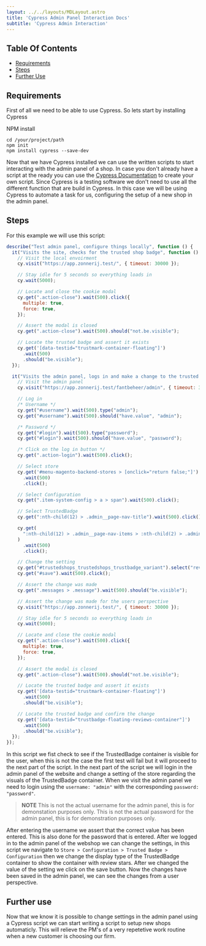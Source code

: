 ```yaml
---
layout: ../../layouts/MDLayout.astro
title: 'Cypress Admin Panel Interaction Docs'
subtitle: 'Cypress Admin Interaction'
---
```


## Table Of Contents
- [Requirements](#requirements)
- [Steps](#steps)
- [Further Use](#further-use)

## Requirements
First of all we need to be able to use Cypress. So lets start by installing Cypress

NPM install
```terminal
cd /your/project/path
npm init
npm install cypress --save-dev
```

Now that we have Cypress installed we can use the written scripts to start interacting with the admin panel of a shop. In case you don't already have a script at the ready you can use the <a href="https://docs.cypress.io/guides/overview/why-cypress" target="_blank">Cypress Documentation</a> to create your own script. Since Cypress is a testing software we don't need to use all the different function that are build in Cypress. In this case we will be using Cypress to automate a task for us, configuring the setup of a new shop in the admin panel.

## Steps

For this example we will use this script:

```js
describe("Test admin panel, configure things locally", function () {
  it("Visits the site, checks for the trusted shop badge", function () {
    // Visit the local envoirment
    cy.visit("https://app.zonnerij.test/", { timeout: 30000 });

    // Stay idle for 5 seconds so everything loads in
    cy.wait(5000);

    // Locate and close the cookie modal
    cy.get(".action-close").wait(500).click({
      multiple: true,
      force: true,
    });

    // Assert the modal is closed
    cy.get(".action-close").wait(500).should("not.be.visible");

    // Locate the trusted badge and assert it exists
    cy.get('[data-testid="trustmark-container-floating"]')
      .wait(500)
      .should("be.visible");
  });

  it("Visits the admin panel, logs in and make a change to the trusted badge", function () {
    // Visit the admin panel
    cy.visit("https://app.zonnerij.test/fantbeheer/admin", { timeout: 30000 });

    // Log in
    /* Username */
    cy.get("#username").wait(500).type("admin");
    cy.get("#username").wait(500).should("have.value", "admin");

    /* Password */
    cy.get("#login").wait(500).type("password");
    cy.get("#login").wait(500).should("have.value", "password");

    /* Click on the log in button */
    cy.get(".action-login").wait(500).click();

    // Select store
    cy.get('#menu-magento-backend-stores > [onclick="return false;"]')
      .wait(500)
      .click();

    // Select Configuration
    cy.get(".item-system-config > a > span").wait(500).click();

    // Select TrustedBadge
    cy.get(":nth-child(12) > .admin__page-nav-title").wait(500).click();

    cy.get(
      ":nth-child(12) > .admin__page-nav-items > :nth-child(2) > .admin__page-nav-link"
    )
      .wait(500)
      .click();

    // Change the setting
    cy.get("#trustedshops_trustedshops_trustbadge_variant").select("reviews");
    cy.get("#save").wait(500).click();

    // Assert the change was made
    cy.get(".messages > .message").wait(500).should("be.visible");

    // Assert the change was made for the users perspective
    cy.visit("https://app.zonnerij.test/", { timeout: 30000 });

    // Stay idle for 5 seconds so everything loads in
    cy.wait(5000);

    // Locate and close the cookie modal
    cy.get(".action-close").wait(500).click({
      multiple: true,
      force: true,
    });

    // Assert the modal is closed
    cy.get(".action-close").wait(500).should("not.be.visible");

    // Locate the trusted badge and assert it exists
    cy.get('[data-testid="trustmark-container-floating"]')
      .wait(500)
      .should("be.visible");

    // Locate the trusted badge and confirm the change
    cy.get('[data-testid="trustbadge-floating-reviews-container"]')
      .wait(500)
      .should("be.visible");
  });
});
```

In this script we fist check to see if the TrustedBadge container is visible for the user, when this is not the case the first test will fail but it will proceed to the next part of the script. In the next part of the script we will login in the admin panel of the website and change a setting of the store regarding the visuals of the TrustedBadge container. When we visit the admin panel we need to login using the `username: "admin"` with the corresponding `password: "password"`.

>**NOTE**
>This is not the actual username for the admin panel, this is for demonstation purposes only.
>This is not the actual password for the admin panel, this is for demonstration purposes only.

After entering the username we assert that the correct value has been entered. This is also done for the password that is entered. After we logged in to the admin panel of the webshop we can change the settings, in this script we navigate to `Store > Configuration > Trusted Badge > Configuration` then we change the display type of the TrustedBadge container to show the container with review stars. After we changed the value of the setting we click on the save button. Now the changes have been saved in the admin panel, we can see the changes from a user perspective.

## Further use
Now that we know it is possible to change settings in the admin panel using a Cypress script we can start writing a script to setup new shops automaticly. This will relieve the PM's of a very repetetive work routine when a new customer is choosing our firm.